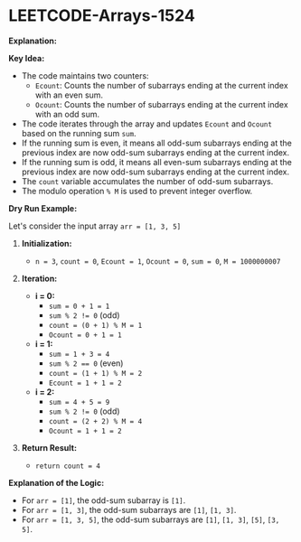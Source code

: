 # LEETCODE-Arrays-1524
**Explanation:**

**Key Idea:**

- The code maintains two counters:
    - `Ecount`: Counts the number of subarrays ending at the current index with an even sum.
    - `Ocount`: Counts the number of subarrays ending at the current index with an odd sum.
- The code iterates through the array and updates `Ecount` and `Ocount` based on the running sum `sum`.
- If the running sum is even, it means all odd-sum subarrays ending at the previous index are now odd-sum subarrays ending at the current index.
- If the running sum is odd, it means all even-sum subarrays ending at the previous index are now odd-sum subarrays ending at the current index.
- The `count` variable accumulates the number of odd-sum subarrays.
- The modulo operation `% M` is used to prevent integer overflow.

**Dry Run Example:**

Let's consider the input array `arr = [1, 3, 5]`

1. **Initialization:**
   - `n = 3`, `count = 0`, `Ecount = 1`, `Ocount = 0`, `sum = 0`, `M = 1000000007`

2. **Iteration:**
   - **i = 0:**
      - `sum = 0 + 1 = 1`
      - `sum % 2 != 0` (odd)
      - `count = (0 + 1) % M = 1`
      - `Ocount = 0 + 1 = 1`
   - **i = 1:**
      - `sum = 1 + 3 = 4`
      - `sum % 2 == 0` (even)
      - `count = (1 + 1) % M = 2`
      - `Ecount = 1 + 1 = 2`
   - **i = 2:**
      - `sum = 4 + 5 = 9`
      - `sum % 2 != 0` (odd)
      - `count = (2 + 2) % M = 4`
      - `Ocount = 1 + 1 = 2`

3. **Return Result:**
   - `return count = 4`

**Explanation of the Logic:**

- For `arr = [1]`, the odd-sum subarray is `[1]`.
- For `arr = [1, 3]`, the odd-sum subarrays are `[1]`, `[1, 3]`.
- For `arr = [1, 3, 5]`, the odd-sum subarrays are `[1]`, `[1, 3]`, `[5]`, `[3, 5]`.
